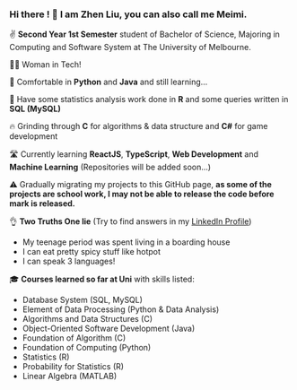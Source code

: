 ### Hi there ! 👋 I am Zhen Liu, you can also call me Meimi.

✌️ **Second Year 1st Semester** student of Bachelor of Science, Majoring in Computing and Software System at The University of Melbourne.  

🙋‍♀️ Woman in Tech!  

💪 Comfortable in **Python** and **Java** and still learning...  

👀 Have some statistics analysis work done in **R** and some queries written in **SQL (MySQL)**  

🔥 Grinding through **C** for algorithms & data structure and **C#** for game development

🛣 Currently learning **ReactJS**, **TypeScript**, **Web Development** and **Machine Learning** (Repositories will be added soon...)  

⚠️ Gradually migrating my projects to this GitHub page, **as some of the projects are school work, I may not be able to release the code before mark is released.** 

👌 **Two Truths One lie** (Try to find answers in my [LinkedIn Profile](https://www.linkedin.com/in/zhenliumeimiliu/))
   - My teenage period was spent living in a boarding house
   - I can eat pretty spicy stuff like hotpot
   - I can speak 3 languages!

🎓 **Courses learned so far at Uni** with skills listed:
   - Database System (SQL, MySQL)
   - Element of Data Processing (Python & Data Analysis) 
   - Algorithms and Data Structures (C) 
   - Object-Oriented Software Development (Java)
   - Foundation of Algorithm (C)
   - Foundation of Computing (Python) 
   - Statistics (R)
   - Probability for Statistics (R)
   - Linear Algebra (MATLAB)

 
<!--
**ZyLen888/ZyLen888** is a ✨ _special_ ✨ repository because its `README.md` (this file) appears on your GitHub profile.

Here are some ideas to get you started:

- 🔭 I’m currently working on ...
- 🌱 I’m currently learning ...
- 👯 I’m looking to collaborate on ...
- 🤔 I’m looking for help with ...
- 💬 Ask me about ...
- 📫 How to reach me: ...
- 😄 Pronouns: ...
- ⚡ Fun fact: ...
-->
